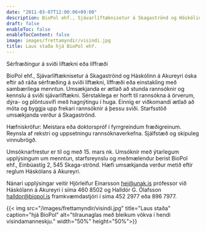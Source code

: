 ```yaml
---
date: "2011-03-07T12:00:06+09:00"
description: BioPol ehf., Sjávarlíftæknisetur á Skagaströnd og Háskólinn á Akureyri óska eftir að ráða sérfræðing á sviði líftækni, líffræði eða einstakling með sambærilega menntun. Umsækjanda er ætlað að stunda rannsóknir og...
draft: false
enableToc: false
enableTocContent: false
image: images/frettamyndir/visindi.jpg
title: Laus staða hjá BioPol ehf.
---
```


Sérfræðingur á sviði líftækni eða líffræði

BioPol ehf., Sjávarlíftæknisetur á Skagaströnd og Háskólinn á Akureyri óska eftir að ráða sérfræðing á sviði líftækni, líffræði eða einstakling með sambærilega menntun. Umsækjanda er ætlað að stunda rannsóknir og kennslu á sviði sjávarlíftækni. Sérstaklega er horft til rannsókna á örverum, dýra- og plöntusvifi með hagnýtingu í huga. Einnig er viðkomandi ætlað að móta og byggja upp frekari rannsóknir á þessu sviði. Starfsstöð umsækjanda verður á Skagaströnd.

Hæfniskröfur: Meistara eða doktorspróf í fyrrgreindum fræðigreinum. Reynsla af rekstri og uppsetningu rannsóknaverkefna. Sjálfstæð og skipuleg vinnubrögð.

Umsóknarfrestur er til og með 15. mars nk. Umsóknir með ýtarlegum upplýsingum um menntun, starfsreynslu og meðmælendur berist BioPol ehf., Einbúastíg 2, 545 Skaga-strönd. Hæfi umsækjanda verður metið eftir reglum Háskólans á Akureyri.

Nánari upplýsingar veitir Hjörleifur Einarsson hei@unak.is prófessor við Háskólann á Akureyri í síma 460 8502 og Halldór G. Ólafsson halldor@biopol.is framkvæmdastjóri í síma 452 2977 eða 896 7977.

{{< img src="/images/frettamyndir/visindi.jpg" title="Laus staða" caption="hjá BioPol" alt="tilraunaglas með bleikum vökva í hendi vísindamanneskju." width="50%" height="50%">}}
